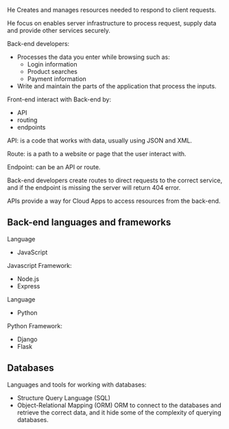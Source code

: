 He Creates and manages resources needed to respond to client requests.

He focus on enables server infrastructure to process request, supply data and provide other services securely.

Back-end developers:
- Processes the data you enter while browsing such as:
	- Login information
	- Product searches
	- Payment information
- Write and maintain the parts of the application that process the inputs.


Front-end interact with Back-end by:
- API
- routing
- endpoints

API: is a code that works with data, usually using JSON and XML.

Route: is a path to a website or page that the user interact with.

Endpoint: can be an API or route.

Back-end developers create routes to direct requests to the correct service, and if the endpoint is missing the server will return 404 error.

APIs provide a way for Cloud Apps to access resources from the back-end.

## Back-end languages and frameworks

Language
- JavaScript

Javascript Framework:
- Node.js
- Express

Language
- Python

Python Framework:
- Django
- Flask

## Databases
Languages and tools for working with databases:
- Structure Query Language (SQL)
- Object-Relational Mapping (ORM)
ORM to connect to the databases and retrieve the correct data, and it hide some of the complexity of querying databases.
